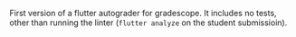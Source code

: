 First version of a flutter autograder for gradescope.
It includes no tests, other than running the linter (`flutter analyze` on the student submissioin).
